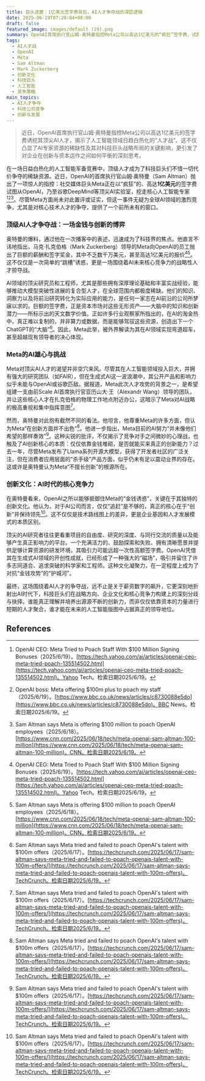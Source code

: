 ```yaml
---
title: 巨头逐鹿：1亿美元签字费背后，AI人才争夺战的深层逻辑
date: 2025-06-19T07:20:04+08:00
draft: false
featured_image: images/default (19).png
summary: OpenAI首席执行官山姆·奥特曼指控Meta公司以高达1亿美元的“疯狂”签字费，试图从OpenAI和谷歌DeepMind挖走顶尖AI人才，此举揭示了人工智能领域日趋白热化的全球人才争夺战。这不仅凸显了稀缺AI专家对科技巨头战略布局的关键价值，更引发了关于金钱与创新文化在AI竞争中各自扮演角色的深层讨论，奥特曼认为Meta在创新方面表现不佳。
tags: 
  - AI人才战
  - OpenAI
  - Meta
  - Sam Altman
  - Mark Zuckerberg
  - 创新文化
  - 科技巨头
  - 人工智能
  - 竞争策略
main_topics: 
  - AI人才争夺
  - 科技公司竞争
  - 创新与发展
---
```


> 近日，OpenAI首席执行官山姆·奥特曼指控Meta公司以高达1亿美元的签字费诱挖其顶尖AI人才，揭示了人工智能领域日趋白热化的“人才战”。这不仅凸显了AI专家资源的稀缺性及其对科技巨头战略布局的关键影响，更引发了对企业在创新与资本运作之间如何平衡的深刻思考。

在一场日益白热化的人工智能军备竞赛中，顶级人才成为了科技巨头们不惜一切代价争夺的稀缺资源。近日，OpenAI的首席执行官山姆·奥特曼（Sam Altman）抛出了一项惊人的指控：社交媒体巨头Meta正在以“疯狂”的、高达**1亿美元**的签字费试图从OpenAI，乃至谷歌DeepMind等顶尖AI实验室，挖走核心人工智能专家[^1][^2][^3]。尽管Meta方面尚未对此置评或证实，但这一事件无疑为全球AI领域的激烈竞争，尤其是对核心技术人才的争夺，提供了一个前所未有的窗口。

### 顶级AI人才争夺战：一场金钱与创新的博弈

奥特曼的爆料，通过他在一次播客中的表述，迅速成为了科技界的焦点。他直言不讳地指出，马克·扎克伯格（Mark Zuckerberg）领导的Meta向OpenAI的员工抛出了巨额的薪酬和签字奖金，其中不乏数千万美元，甚至高达1亿美元的报价[^1][^3]。这不仅仅是一次简单的“跳槽”诱惑，更是一场围绕着AI未来核心竞争力的战略性人才掠夺战。

AI领域的顶尖研究员和工程师，尤其是那些拥有深厚理论基础和丰富实战经验，能够推动大模型突破性进展的复合型人才，在全球范围内都极度稀缺。他们的知识、洞察力以及将前沿研究转化为实际应用的能力，是任何一家志在AI前沿的公司所梦寐以求的。巨额的签字费，正是资本市场对这些无形资产——大脑中的知识和创新潜力——所标示出的天文数字价值。正如许多行业观察家所指出的，在AI的淘金热中，真正难以复制的，并非算力或数据，而是能够驾驭这些资源，创造出下一个ChatGPT的“大脑”[^4]。因此，Meta此举，被外界解读为其在AI领域实现弯道超车，甚至超越现有领导者的决心体现。

### Meta的AI雄心与挑战

Meta对顶尖AI人才的渴望并非空穴来风。尽管其在人工智能领域投入巨大，并拥有强大的研究团队（如FAIR），但在生成式AI这一波浪潮中，其公开产品和影响力似乎未能与OpenAI或谷歌匹敌。据报道，Meta此次人才攻势的背景之一，是希望组建一支由前Scale AI首席执行官亚历山大·王（Alexandr Wang）领导的团队，并让这些核心人才在扎克伯格的物理工作地点附近办公，这暗示了Meta对AI战略的极高重视和集中指挥意图[^4]。

然而，奥特曼对此抱有截然不同的看法。他坦言，他尊重Meta的许多方面，但认为Meta“在创新方面并不出色”[^4]。他进一步指出，Meta目前的AI努力“并未像他们希望的那样奏效”[^4]。这种尖锐的批评，不仅揭示了竞争对手之间微妙的心理战，也触及了AI创新核心的本质：仅仅依靠金钱堆砌，是否就能买来真正的创新能力？过去一年，尽管Meta发布了Llama系列开源大模型，获得了开发者社区的广泛关注，但在消费者应用层面的“杀手级”产品方面，似乎仍未有足以震动业界的存在。这或许是奥特曼认为Meta“不擅长创新”的根源所在。

### 创新文化：AI时代的核心竞争力

在奥特曼看来，OpenAI之所以能够抵御住Meta的“金钱诱惑”，关键在于其独特的创新文化。他认为，对于AI公司而言，仅仅“追赶”是不够的，真正的核心在于“创新”并保持领先[^4]。这不仅仅是技术路线图上的差异，更是企业基因和人才发展模式的本质区别。

顶尖的AI研究者往往更看重项目的自由度、研究的深度、与同行交流的质量以及能够产生真正影响力的平台。一个充满活力的、鼓励探索和失败、拥有清晰愿景并提供足够计算资源的研发环境，其吸引力可能远超一次性高额签字费。OpenAI凭借其在生成式AI领域的开创性成就，已经形成了一种强大的“磁场”，吸引并留住了许多志同道合、追求突破的科学家和工程师。这种文化凝聚力，在一定程度上成为了对抗“金钱攻势”的“护城河”。

最终，这场围绕着AI人才的争夺战，远不止是关于薪资数字的飙升，它更深刻地折射出AI时代下，科技巨头们在战略方向、企业文化和核心竞争力构建上的深刻分歧与抉择。谁能真正理解并培养出源源不断的创新力，而非仅仅依靠资本的力量进行短期的人才聚合，谁才能在未来的人工智能版图中占据真正的领导地位。

## References
[^1]: OpenAI CEO: Meta Tried to Poach Staff With $100 Million Signing Bonuses（2025/6/19）。[https://tech.yahoo.com/ai/articles/openai-ceo-meta-tried-poach-135514502.html](https://tech.yahoo.com/ai/articles/openai-ceo-meta-tried-poach-135514502.html)。Yahoo Tech。检索日期2025/6/19。
[^2]: OpenAI boss: Meta offering $100m plus to poach my staff（2025/6/19）。[https://www.bbc.co.uk/news/articles/c8730088e5do](https://www.bbc.co.uk/news/articles/c8730088e5do)。BBC News。检索日期2025/6/19。
[^3]: Sam Altman says Meta is offering $100 million to poach OpenAI employees（2025/6/18）。[https://www.cnn.com/2025/06/18/tech/meta-openai-sam-altman-100-million](https://www.cnn.com/2025/06/18/tech/meta-openai-sam-altman-100-million)。CNN。检索日期2025/6/19。
[^4]: Sam Altman says Meta tried and failed to poach OpenAI's talent with $100m offers（2025/6/17）。[https://techcrunch.com/2025/06/17/sam-altman-says-meta-tried-and-failed-to-poach-openais-talent-with-100m-offers/](https://techcrunch.com/2025/06/17/sam-altman-says-meta-tried-and-failed-to-poach-openais-talent-with-100m-offers)。TechCrunch。检索日期2025/6/19。
[^5]: OpenAI says Meta is trying to poach staff with $100mn sign-on offers（2025/6/19）。[https://www.ft.com/content/a3011e36-141a-4a69-8536-f1dfea602a4b](https://www.ft.com/content/a3011e36-141a-4a69-8536-f1dfea602a4b)。Financial Times。检索日期2025/6/19。
